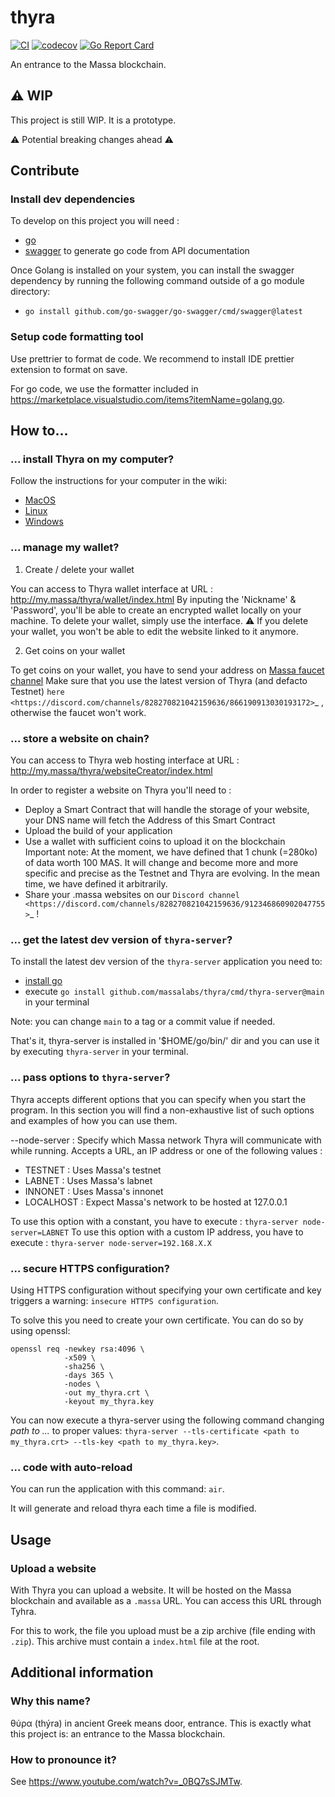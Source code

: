 # thyra

[![CI](https://github.com/massalabs/thyra/actions/workflows/CI.yml/badge.svg)](https://github.com/massalabs/thyra/actions/workflows/CI.yml)
[![codecov](https://codecov.io/gh/massalabs/thyra/branch/main/graph/badge.svg?token=592LPZLC4M)](https://codecov.io/gh/massalabs/thyra)
[![Go Report Card](https://goreportcard.com/badge/github.com/massalabs/thyra)](https://goreportcard.com/report/github.com/massalabs/thyra)

An entrance to the Massa blockchain.

## ⚠️ WIP

This project is still WIP. It is a prototype. 

⚠️ Potential breaking changes ahead ⚠️

## Contribute

### Install dev dependencies

To develop on this project you will need :

- [go](https://go.dev/doc/install)
- [swagger](https://github.com/go-swagger/go-swagger) to generate go code from API documentation

Once Golang is installed on your system, you can install the swagger dependency by running the following command outside of a go module directory:

- `go install github.com/go-swagger/go-swagger/cmd/swagger@latest`

### Setup code formatting tool

Use prettrier to format de code. We recommend to install IDE prettier extension to format on save.

For go code, we use the formatter included in <https://marketplace.visualstudio.com/items?itemName=golang.go>.

## How to...

### ... install Thyra on my computer?

Follow the instructions for your computer in the wiki:

- [MacOS](https://github.com/massalabs/thyra/blob/main/INSTALLATION.md#macos)
- [Linux](https://github.com/massalabs/thyra/blob/main/INSTALLATION.md#linux)
- [Windows](https://github.com/massalabs/thyra/blob/main/INSTALLATION.md#windows)

### ... manage my wallet?
1. Create / delete your wallet 

You can access to Thyra wallet interface at URL : <http://my.massa/thyra/wallet/index.html>
By inputing the 'Nickname' & 'Password', you'll be able to create an encrypted wallet locally on your machine.
To delete your wallet, simply use the interface. 
⚠️ If you delete your wallet, you won't be able to edit the website linked to it anymore.

2. Get coins on your wallet

To get coins on your wallet, you have to send your address on [Massa faucet channel](https://discord.com/channels/828270821042159636/866190913030193172)
Make sure that you use the latest version of Thyra (and defacto Testnet) `here <https://discord.com/channels/828270821042159636/866190913030193172>`_ , otherwise the faucet won't work.

### ... store a website on chain?

You can access to Thyra web hosting interface at URL : <http://my.massa/thyra/websiteCreator/index.html>

In order to register a website on Thyra you'll need to :

- Deploy a Smart Contract that will handle the storage of your website, your DNS name will fetch the Address of this Smart Contract
- Upload the build of your application
- Use a wallet with sufficient coins to upload it on the blockchain
Important note: At the moment, we have defined that 1 chunk (=280ko) of data worth 100 MAS. It will change and become more and more specific and precise as the Testnet and Thyra are evolving. In the mean time, we have defined it arbitrarily.
- Share your .massa websites on our `Discord channel <https://discord.com/channels/828270821042159636/912346860902047755>`_ ! 

### ... get the latest dev version of `thyra-server`?

To install the latest dev version of the `thyra-server` application you need to:

- [install go](https://go.dev/doc/install)
- execute `go install github.com/massalabs/thyra/cmd/thyra-server@main` in your terminal

Note: you can change `main` to a tag or a commit value if needed.

That's it, thyra-server is installed in '$HOME/go/bin/' dir and you can use it by executing `thyra-server` in your terminal.

### ... pass options to `thyra-server`?

Thyra accepts different options that you can specify when you start the program.
In this section you will find a non-exhaustive list of such options and examples of how you can use them.

--node-server : Specify which Massa network Thyra will communicate with while running.
Accepts a URL, an IP address or one of the following values :

- TESTNET : Uses Massa's testnet
- LABNET : Uses Massa's labnet
- INNONET : Uses Massa's innonet
- LOCALHOST : Expect Massa's network to be hosted at 127.0.0.1

To use this option with a constant, you have to execute :
`thyra-server node-server=LABNET`
To use this option with a custom IP address, you have to execute :
`thyra-server node-server=192.168.X.X`

### ... secure HTTPS configuration?

Using HTTPS configuration without specifying your own certificate and key triggers a warning: `insecure HTTPS configuration`.

To solve this you need to create your own certificate. You can do so by using openssl:

```shell
openssl req -newkey rsa:4096 \
            -x509 \
            -sha256 \
            -days 365 \
            -nodes \
            -out my_thyra.crt \
            -keyout my_thyra.key
```

You can now execute a thyra-server using the following command changing _path to ..._ to proper values:
`thyra-server --tls-certificate <path to my_thyra.crt> --tls-key <path to my_thyra.key>`.

### ... code with auto-reload

You can run the application with this command: `air`.

It will generate and reload thyra each time a file is modified.

## Usage

### Upload a website

With Thyra you can upload a website. It will be hosted on the Massa blockchain and available as a `.massa` URL. You can access this URL through Tyhra.

For this to work, the file you upload must be a zip archive (file ending with `.zip`). This archive must contain a `index.html` file at the root.

## Additional information

### Why this name?

θύρα (thýra) in ancient Greek means door, entrance. This is exactly what this project is: an entrance to the Massa blockchain.

### How to pronounce it?

See <https://www.youtube.com/watch?v=_0BQ7sSJMTw>.
